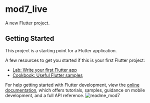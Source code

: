 # mod7_live

A new Flutter project.

## Getting Started

This project is a starting point for a Flutter application.

A few resources to get you started if this is your first Flutter project:

- [Lab: Write your first Flutter app](https://docs.flutter.dev/get-started/codelab)
- [Cookbook: Useful Flutter samples](https://docs.flutter.dev/cookbook)

For help getting started with Flutter development, view the
[online documentation](https://docs.flutter.dev/), which offers tutorials,
samples, guidance on mobile development, and a full API reference.
![readme_mod7](https://github.com/shuvosonjoy/flutterPractice/assets/105931179/54091c11-623b-4f69-8eee-5ac1b0f268e6)

